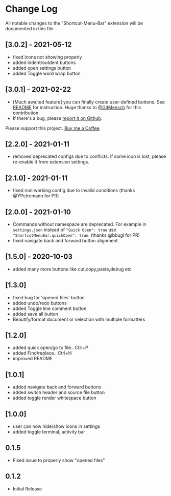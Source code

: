 # Change Log

All notable changes to the "Shortcut-Menu-Bar" extension will be documented in this file.

<!-- Check [Keep a Changelog](http://keepachangelog.com/) for recommendations on how to structure this file. -->

## [3.0.2] - 2021-05-12

- fixed icons not showing properly
- added indent/outdent buttons
- added open settings button
- added Toggle word wrap button

## [3.0.1] - 2021-02-22

- [Much awaited feature] you can finally create user-defined buttons. See [README](https://github.com/GorvGoyl/Shortcut-Menu-Bar-VSCode-Extension#create-buttons-with-custom-commands) for instruction. Huge thanks to [@GitMensch](https://github.com/GitMensch) for this contribution.
- If there's a bug, please [report it on Github](https://github.com/GorvGoyl/Shortcut-Menu-Bar-VSCode-Extension/issues).

Please support this project. [Buy me a Coffee](https://ko-fi.com/gorvgoyl).

## [2.2.0] - 2021-01-11

- removed deprecated configs due to conflicts. if some icon is lost, please re-enable it from extension settings.

## [2.1.0] - 2021-01-11

- fixed non working config due to invalid conditions (thanks @YPetremann for PR)

## [2.0.0] - 2021-01-10

- Commands without namespace are deprecated. For example in `settings.json` instead of `"Quick Open": true` use `"ShortcutMenuBar.quickOpen": true`. (thanks @bbugl for PR)
- fixed navigate back and forward button alignment

## [1.5.0] - 2020-10-03

- added many more buttons like cut,copy,paste,debug etc

## [1.3.0]

- fixed bug for 'opened files' button
- added undo/redo buttons
- added Toggle line comment button
- added save all button
- Beautify/format document or selection with multiple formatters

## [1.2.0]

- added quick open/go to file.. Ctrl+P
- added Find/replace.. Ctrl+H
- improved README

## [1.0.1]

- added navigate back and forward buttons
- added switch header and source file button
- added toggle render whitespace button

## [1.0.0]

- user can now hide/show icons in settings
- added toggle terminal, activity bar

## 0.1.5

- Fixed issue to properly show "opened files"

## 0.1.2

- Initial Release
